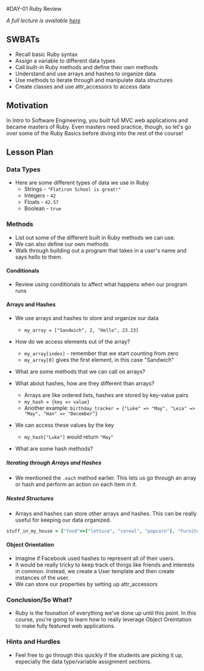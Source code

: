 #DAY-01 Ruby Review

_A full lecture is available [here](LECTURE.md)_

## SWBATs

+ Recall basic Ruby syntax
+ Assign a variable to different data types
+ Call built-in Ruby methods and define their own methods
+ Understand and use arrays and hashes to organize data
+ Use methods to iterate through and manipulate data structures
+ Create classes and use attr_accessors to access data

## Motivation

In Intro to Software Engineering, you built full MVC web applications and became masters of Ruby. Even masters need practice, though, so let's go over some of the Ruby Basics before diving into the rest of the course!

## Lesson Plan

### Data Types

+ Here are some different types of data we use in Ruby
	* Strings - `"Flatiron School is great!"`
	* Integers - `42`
	* Floats - `42.57`
	* Boolean - `true`

### Methods

+ List out some of the different built in Ruby methods we can use. 
+ We can also define our own methods
+ Walk through building out a program that takes in a user's name and says hello to them. 

#### Conditionals

+ Review using conditionals to affect what happens when our program runs

#### Arrays and Hashes

+ We use arrays and hashes to store and organize our data
	* `my_array = ["Sandwich", 2, "Hello", 23.23]`
+ How do we access elements out of the array? 
	* `my_array[index]` - remember that we start counting from zero
	* `my_array[0]` gives the first element, in this case "Sandwich"
+ What are some methods that we can call on arrays?

+ What about hashes, how are they different than arrays?
	* Arrays are like ordered lists, hashes are stored by key-value pairs
	* `my_hash = {key => value}`
	* Another example: `birthday_tracker = {"Luke" => "May", "Leia" => "May", "Han" => "December"}`
+ We can access these values by the key
	* `my_hash["Luke"]` would return `"May"`
+ What are some hash methods? 


##### Iterating through Arrays and Hashes

+ We mentioned the `.each` method earlier. This lets us go through an array or hash and perform an action on each item in it. 
	
##### Nested Structures

+ Arrays and hashes can store other arrays and hashes. This can be really useful for keeping our data organized.
```ruby
stuff_in_my_house = {"food"=>["lettuce", "cereal", "popcorn"], "furniture" =>["sofa", "bed", "chair"], "electronics" => ["TV", "Laptop", "PlayStation"]}
```

#### Object Orientation
+ Imagine if Facebook used hashes to represent all of their users. 
+ It would be really tricky to keep track of things like friends and interests in common. Instead, we create a User template and then create instances of the user. 
+ We can store our properties by setting up attr_accessors


### Conclusion/So What?

+ Ruby is the founation of everything we've done up until this point. In this course, you're going to learn how to really leverage Object Oreintation to make fully featured web applications. 

### Hints and Hurdles
+ Feel free to go through this quickly if the students are picking it up, especially the data type/variable assignment sections. 


